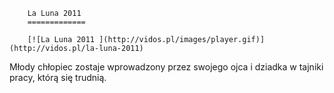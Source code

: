 
        La Luna 2011 
        =============
        
        [![La Luna 2011 ](http://vidos.pl/images/player.gif)](http://vidos.pl/la-luna-2011)
        
        
 Młody chłopiec zostaje wprowadzony przez swojego ojca i dziadka w tajniki pracy, którą się trudnią.
    
